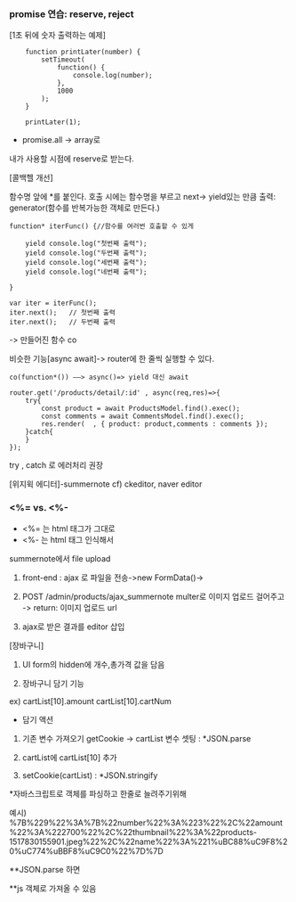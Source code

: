 ### promise 연습: reserve, reject

[1초 뒤에 숫자 출력하는 예제]

        function printLater(number) {
            setTimeout(
                function() { 
                    console.log(number); 
                },
                1000
            );
        }

        printLater(1);
- promise.all -> array로



내가 사용할 시점에 reserve로 받는다.

[콜백헬 개선]

함수명 앞에 *를 붙인다. 호출 시에는 함수명을 부르고 next-> yield있는 만큼 출력: generator(함수를 반복가능한 객체로 만든다.)

    function* iterFunc() {//함수를 여러번 호출할 수 있게

        yield console.log("첫번째 출력");
        yield console.log("두번째 출력");
        yield console.log("세번째 출력");
        yield console.log("네번째 출력");

    }

    var iter = iterFunc();
    iter.next();   // 첫번째 출력
    iter.next();   // 두번째 출력

-> 만들어진 함수 co

비슷한 기능[async await]-> router에 한 줄씩 실행할 수 있다.

    co(function*()) ——> async()=> yield 대신 await

    router.get('/products/detail/:id' , async(req,res)=>{
        try{
            const product = await ProductsModel.find().exec();
            const comments = await CommentsModel.find().exec();
            res.render(  , { product: product,comments : comments });
        }catch{
        }
    });

try , catch 로 에러처리 권장


[위지윅 에디터]-summernote
cf) ckeditor, naver editor

 ### <%= vs. <%-
- <%= 는 html 태그가 그대로
- <%- 는 html 태그 인식해서

summernote에서 file upload

1. front-end : ajax 로 파일을 전송->new FormData()->

2. POST /admin/products/ajax_summernote
multer로 이미지 업로드 걸어주고
-> return: 이미지 업로드 url

3. ajax로 받은 결과를 editor 삽입


[장바구니]
1. UI
form의 hidden에 개수,총가격 값을 담음

2. 장바구니 담기 기능

ex)
cartList[10].amount
cartList[10].cartNum

- 담기 액션

1. 기존 변수 가져오기 getCookie -> cartList 변수 셋팅 : *JSON.parse

2. cartList에 cartList[10] 추가

3. setCookie(cartList) : *JSON.stringify

*자바스크립트로 객체를 파싱하고 한줄로 늘려주기위해

예시)
%7B%229%22%3A%7B%22number%22%3A%223%22%2C%22amount%22%3A%222700%22%2C%22thumbnail%22%3A%22products-1517830155901.jpeg%22%2C%22name%22%3A%221%uBC88%uC9F8%20%uC774%uBBF8%uC9C0%22%7D%7D

**JSON.parse 하면 

**js 객체로 가져올 수 있음
